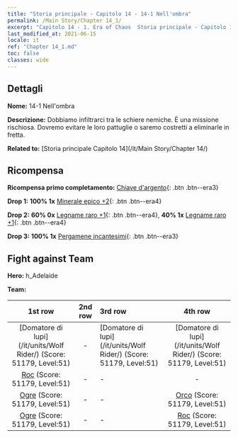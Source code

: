 ```yaml
---
title: "Storia principale - Capitolo 14 - 14-1 Nell'ombra"
permalink: /Main Story/Chapter 14_1/
excerpt: "Capitolo 14 - 1. Era of Chaos  Storia principale - Capitolo 14_1. 14-1 Nell'ombra"
last_modified_at: 2021-06-15
locale: it
ref: "Chapter 14_1.md"
toc: false
classes: wide
---
```


## Dettagli

 **Nome:** 14-1 Nell'ombra

 **Descrizione:** Dobbiamo infiltrarci tra le schiere nemiche. È una missione rischiosa. Dovremo evitare le loro pattuglie o saremo costretti a eliminarle in fretta.

 **Related to:** [Storia principale Capitolo 14](/it/Main Story/Chapter 14/)

## Ricompensa

 **Ricompensa primo completamento:** [Chiave d'argento](/ItemsIT/con_693/){: .btn .btn--era3}

 **Drop 1:** **100% 1x** [Minerale epico +2](/ItemsIT/mat_47/){: .btn .btn--era4}

 **Drop 2:** **60% 0x** [Legname raro +1](/ItemsIT/mat_41/){: .btn .btn--era4}, **40% 1x** [Legname raro +1](/ItemsIT/mat_41/){: .btn .btn--era4}

 **Drop 3:** **100% 1x** [Pergamene incantesimi](/ItemsIT/con_694/){: .btn .btn--era3}


## Fight against Team
 **Hero:** h_Adelaide

 **Team:**


  | 1st row | 2nd row | 3rd row | 4th row |
  |:----:|:----:|:----|:----:|
  | [Domatore di lupi](/it/units/Wolf Rider/) (Score: 51179, Level:51)  | - | [Domatore di lupi](/it/units/Wolf Rider/) (Score: 51179, Level:51)  | [Domatore di lupi](/it/units/Wolf Rider/) (Score: 51179, Level:51)  |
  | [Roc](/it/units/Roc/) (Score: 51179, Level:51)  | - | - | - |
  | [Ogre](/it/units/Ogre/) (Score: 51179, Level:51)  | - | - | [Orco](/it/units/Orc/) (Score: 51179, Level:51)  |
  | [Ogre](/it/units/Ogre/) (Score: 51179, Level:51)  | - | - | [Roc](/it/units/Roc/) (Score: 51179, Level:51)  |


